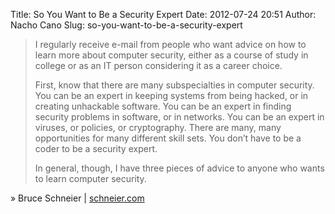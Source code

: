 Title: So You Want to Be a Security Expert
Date: 2012-07-24 20:51
Author: Nacho Cano
Slug: so-you-want-to-be-a-security-expert

> I regularly receive e-mail from people who want advice on how to learn
> more about computer security, either as a course of study in college
> or as an IT person considering it as a career choice.
>
> First, know that there are many subspecialties in computer security.
> You can be an expert in keeping systems from being hacked, or in
> creating unhackable software. You can be an expert in finding security
> problems in software, or in networks. You can be an expert in viruses,
> or policies, or cryptography. There are many, many opportunities for
> many different skill sets. You don’t have to be a coder to be a
> security expert.
>
> In general, though, I have three pieces of advice to anyone who wants
> to learn computer security.

» Bruce Schneier | [schneier.com][]

  [schneier.com]: https://www.schneier.com/blog/archives/2012/07/how_to_become_a_1.html
    "So You Want to Be a Security Expert"
